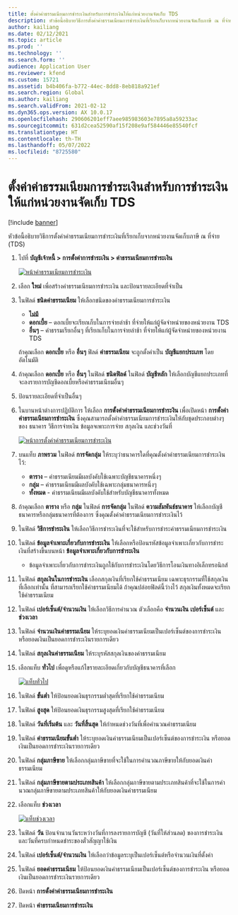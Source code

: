 ```yaml
---
title: ตั้งค่าค่าธรรมเนียมการชำระเงินสำหรับการชำระเงินให้แก่หน่วยงานจัดเก็บ TDS
description: หัวข้อนี้อธิบายวิธีการตั้งค่าค่าธรรมเนียมการชำระเงินที่เรียกเก็บจากหน่วยงานจัดเก็บภาษี ณ ที่จ่าย (TDS)
author: kailiang
ms.date: 02/12/2021
ms.topic: article
ms.prod: ''
ms.technology: ''
ms.search.form: ''
audience: Application User
ms.reviewer: kfend
ms.custom: 15721
ms.assetid: b4b406fa-b772-44ec-8dd8-8eb818a921ef
ms.search.region: Global
ms.author: kailiang
ms.search.validFrom: 2021-02-12
ms.dyn365.ops.version: AX 10.0.17
ms.openlocfilehash: 290606201eff7aee985983603e7895a8a59233ac
ms.sourcegitcommit: 631d2cea52590af15f208e9af584446e85540fcf
ms.translationtype: HT
ms.contentlocale: th-TH
ms.lasthandoff: 05/07/2022
ms.locfileid: "8725580"
---
```

# <a name="set-up-payment-fees-for-tds-authority-payments"></a>ตั้งค่าค่าธรรมเนียมการชำระเงินสำหรับการชำระเงินให้แก่หน่วยงานจัดเก็บ TDS

[!include [banner](../includes/banner.md)]

หัวข้อนี้อธิบายวิธีการตั้งค่าค่าธรรมเนียมการชำระเงินที่เรียกเก็บจากหน่วยงานจัดเก็บภาษี ณ ที่จ่าย (TDS)

1. ไปที่ **บัญชีเจ้าหนี้ \> การตั้งค่าการชำระเงิน \> ค่าธรรมเนียมการชำระเงิน**

    [![หน้าค่าธรรมเนียมการชำระเงิน](./media/apac-ind-TDS-28.png)](./media/apac-ind-TDS-28.png)

2. เลือก **ใหม่** เพี่อสร้างค่าธรรมเนียมการชำระเงิน และป้อนรายละเอียดที่จำเป็น
3. ในฟิลด์ **ชนิดค่าธรรมเนียม** ให้เลือกชนิดของค่าธรรมเนียมการชำระเงิน

    - **ไม่มี**
    - **ดอกเบี้ย** – ดอกเบี้ยจะเรียกเก็บในการจ่ายล่าช้า ที่จ่ายให้แก่ผู้จัดจำหน่ายของหน่วยงาน TDS
    - **อื่นๆ** – ค่าธรรมเรียกอื่นๆ ที่เรียกเก็บในการจ่ายล่าช้า ที่จ่ายให้แก่ผู้จัดจำหน่ายของหน่วยงาน TDS

    ถ้าคุณเลือก **ดอกเบี้ย** หรือ **อื่นๆ** ฟิลด์ **ค่าธรรมเนียม** จะถูกตั้งค่าเป็น **บัญชีแยกประเภท** โดยอัตโนมัติ

4. ถ้าคุณเลือก **ดอกเบี้ย** หรือ **อื่นๆ** ในฟิลด์ **ชนิดฟิลด์** ในฟิลด์ **บัญชีหลัก** ให้เลือกบัญชีแยกประเภทที่จะลงรายการบัญชีดอกเบี้ยหรือค่าธรรมเนียมอื่นๆ
5. ป้อนรายละเอียดที่จำเป็นอื่นๆ
6. ในบานหน้าต่างการปฏิบัติการ ให้เลือก **การตั้งค่าค่าธรรมเนียมการชำระงิน** เพื่อเปิดหน้า **การตั้งค่าค่าธรรมเนียมการชำระเงิน** ซึ่งคุณสามารถตั้งค่าค่าธรรมเนียมการชำระเงินให้กับชุดประกอบต่างๆ ของ ธนาคาร วิธีการจ่ายเงิน ข้อมูลจเพาะการจ่าย สกุลเงิน และช่วงวันที่

    [![หน้าการตั้งค่าค่าธรรมเนียมการชำระเงิน](./media/apac-ind-TDS-21.png)](./media/apac-ind-TDS-21.png)

7. บนแท็บ **ภาพรวม** ในฟิลด์ **การจัดกลุ่ม** ให้ระบุว่าธนาคารใดที่คุณตั้งค่าค่าธรรมเนียมการชำระเงินไว้:

    - **ตาราง** – ค่าธรรมเนียมมีผลบังคับใช้เฉพาะบัญชีธนาคารหนึ่งๆ
    - **กลุ่ม** – ค่าธรรมเนียมมีผลบังคับใช้เฉพาะกลุ่มธนาคารหนึ่งๆ
    - **ทั้งหมด** - ค่าธรรมเนียมมีผลบังคับใช้สำหรับบัญชีธนาคารทั้งหมด

8. ถ้าคุณเลือก **ตาราง** หรือ **กลุ่ม** ในฟิลด์ **การจัดกลุ่ม** ในฟิลด์ **ความสัมพันธ์ธนาคาร** ให้เลือกบัญชีธนาคารหรือกลุ่มธนาคารที่ต้องการ ซึ่งคุณตั้งค่าค่าธรรมเนียมการชำระเงินไว้
9. ในฟิลด์ **วิธีการชำระเงิน** ให้เลือกวิธีการชำระเงินที่จะใช้สำหรับการชำระค่าธรรมเนียมการชำระเงิน
10. ในฟิลด์ **ข้อมูลจำเพาะเกี่ยวกับการชำระเงิน** ให้เลือกหรือป้อนรหัสข้อมูลจำเพาะเกี่ยวกับการชำระเงินที่สร้างขึ้นบนหน้า **ข้อมูลจำเพาะเกี่ยวกับการชำระเงิน**
    - ข้อมูลจำเพาะเกี่ยวกับการชำระเงินถูกใช้กับการชำระเงินโดยวิธีการโอนเงินทางอิเล็กทรอนิกส์
12. ในฟิลด์ **สกุลเงินในการชำระเงิน** เลือกสกุลเงินที่เรียกใช้ค่าธรรมเนียม เฉพาะธุรกรรมที่ใช้สกุลเงินที่เลือกเท่านั้น ที่สามารถเรียกใช้ค่าธรรมเนียมได้ ถ้าคุณปล่อยฟิลด์นี้ว่างไว้ สกุลเงินทั้งหมดจะเรียกใช้ค่าธรรมเนียม
13. ในฟิลด์ **เปอร์เซ็นต์/จํานวนเงิน** ให้เลือกวิธีการคํานวณ ตัวเลือกคือ **จำนวนเงิน** **เปอร์เซ็นต์** และ **ช่วงเวลา**
14. ในฟิลด์ **จํานวนเงินค่าธรรมเนียม** ให้ระบุยอดเงินค่าธรรมเนียมเป็นเปอร์เซ็นต์ของการชำระเงิน หรือยอดเงินเป็นยอดการชำระเงินรายการเดียว
15. ในฟิลด์ **สกุลเงินค่าธรรมเนียม** ให้ระบุรหัสสกุลเงินของค่าธรรมเนียม
16. เลือกแท็บ **ทั่วไป** เพื่อดูหรือแก้ไขรายละเอียดเกี่ยวกับบัญชีธนาคารที่เลือก

    [![แท็บทั่วไป](./media/apac-ind-TDS-22.png)](./media/apac-ind-TDS-22.png)

16. ในฟิลด์ **ขั้นต่ำ** ให้ป้อนยอดเงินธุรกรรมต่ำสุดที่เรียกใช้ค่าธรรมเนียม
17. ในฟิลด์ **สูงสุด** ให้ป้อนยอดเงินธุรกรรมสูงสุดที่เรียกใช้ค่าธรรมเนียม
18. ในฟิลด์ **วันที่เริ่มต้น** และ **วันที่สิ้นสุด** ให้กําหนดช่วงวันที่เพื่อคํานวณค่าธรรมเนียม
19. ในฟิลด์ **ค่าธรรมเนียมขั้นต่ำ** ให้ระบุยอดเงินค่าธรรมเนียมเป็นเปอร์เซ็นต์ของการชำระเงิน หรือยอดเงินเป็นยอดการชำระเงินรายการเดียว
20. ในฟิลด์ **กลุ่มภาษีขาย** ให้เลือกกลุ่มภาษีขายที่จะใช้ในการคํานวณภาษีขายให้กับยอดเงินค่าธรรมเนียม
21. ในฟิลด์ **กลุ่มภาษีขายตามประเภทสินค้า** ให้เลือกกลุ่มภาษีขายตามประเภทสินค้าที่จะใช้ในการคํานวณกลุ่มภาษีขายตามประเภทสินค้าให้กับยอดเงินค่าธรรมเนียม
22. เลือกแท็บ **ช่วงเวลา** 

    [![แท็บช่วงเวลา](./media/apac-ind-TDS-23.png)](./media/apac-ind-TDS-23.png)

23. ในฟิลด์ **วัน** ป้อนจำนวนวันระหว่างวันที่การลงรายการบัญชี (วันที่ให้ส่วนลด) ของการชำระเงิน และวันที่ครบกำหนดชำระของตั๋วสัญญาใช้เงิน
24. ในฟิลด์ **เปอร์เซ็นต์/จํานวนเงิน** ให้เลือกว่าข้อมูลระบุเป็นเปอร์เซ็นต์หรือจํานวนเงินที่ตั้งค่า
25. ในฟิลด์ **ยอดค่าธรรมเนียม** ให้ป้อนยอดเงินค่าธรรมเนียมเป็นเปอร์เซ็นต์ของการชำระเงิน หรือยอดเงินเป็นยอดการชำระเงินรายการเดียว
26. ปิดหน้า **การตั้งค่าค่าธรรมเนียมการชำระเงิน**
27. ปิดหน้า **ค่าธรรมเนียมการชำระเงิน**
